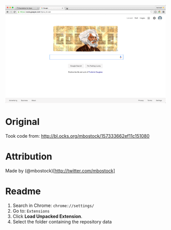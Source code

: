 ![](https://github.com/rememberlenny/connected-particles-extension/blob/master/connected.gif?raw=true)

# Original

Took code from: http://bl.ocks.org/mbostock/157333662ef11c151080

# Attribution

Made by (@mbostock)[http://twitter.com/mbostock]

# Readme

1. Search in Chrome: ```chrome://settings/```
2. Go to: ```Extensions```
3. Click **Load Unpacked Extension**.
4. Select the folder containing the repository data
